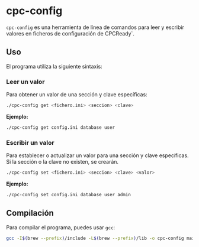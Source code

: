 # cpc-config

`cpc-config` es una herramienta de línea de comandos para leer y escribir valores en ficheros de configuración de CPCReady`.

## Uso

El programa utiliza la siguiente sintaxis:

### Leer un valor

Para obtener un valor de una sección y clave específicas:

```bash
./cpc-config get <fichero.ini> <seccion> <clave>
```

**Ejemplo:**

```bash
./cpc-config get config.ini database user
```

### Escribir un valor

Para establecer o actualizar un valor para una sección y clave específicas. Si la sección o la clave no existen, se crearán.

```bash
./cpc-config set <fichero.ini> <seccion> <clave> <valor>
```

**Ejemplo:**

```bash
./cpc-config set config.ini database user admin
```

## Compilación

Para compilar el programa, puedes usar `gcc`:

```bash
gcc -I$(brew --prefix)/include -L$(brew --prefix)/lib -o cpc-config main.c -linih
```
